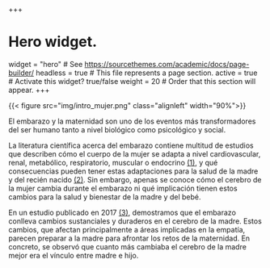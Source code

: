 +++
# Hero widget.
widget = "hero"  # See https://sourcethemes.com/academic/docs/page-builder/
headless = true  # This file represents a page section.
active = true  # Activate this widget? true/false
weight = 20  # Order that this section will appear.
+++

{{< figure src="img/intro_mujer.png" class="alignleft" width="90%">}}



El embarazo y la maternidad son uno de los eventos más transformadores del ser humano tanto a nivel biológico como psicológico y social. 

La literatura científica acerca del embarazo contiene multitud de estudios que describen cómo el cuerpo de la mujer se adapta a nivel cardiovascular, renal, metabólico, respiratorio, muscular o endocrino [(1)](https://www.ncbi.nlm.nih.gov/pmc/articles/PMC4928162/), y qué consecuencias pueden tener estas adaptaciones para la salud de la madre y del recién nacido [(2)](https://www.ncbi.nlm.nih.gov/pmc/articles/PMC3376705/). Sin embargo, apenas se conoce cómo el cerebro de la mujer cambia durante el embarazo ni qué implicación tienen estos cambios para la salud y bienestar de la madre y del bebé. 

En un estudio publicado en 2017 [(3)](https://pubmed.ncbi.nlm.nih.gov/27991897/), demostramos que el embarazo conlleva cambios sustanciales y duraderos en el cerebro de la madre. Estos cambios, que afectan principalmente a áreas implicadas en la empatía, parecen preparar a la madre para afrontar los retos de la maternidad. En concreto, se observó que cuanto más cambiaba el cerebro de la madre mejor era el vínculo entre madre e hijo. 
